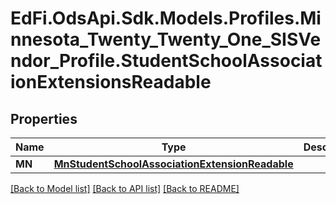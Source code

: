 # EdFi.OdsApi.Sdk.Models.Profiles.Minnesota_Twenty_Twenty_One_SISVendor_Profile.StudentSchoolAssociationExtensionsReadable
## Properties

Name | Type | Description | Notes
------------ | ------------- | ------------- | -------------
**MN** | [**MnStudentSchoolAssociationExtensionReadable**](MnStudentSchoolAssociationExtensionReadable.md) |  | [optional] 

[[Back to Model list]](../README.md#documentation-for-models) [[Back to API list]](../README.md#documentation-for-api-endpoints) [[Back to README]](../README.md)


